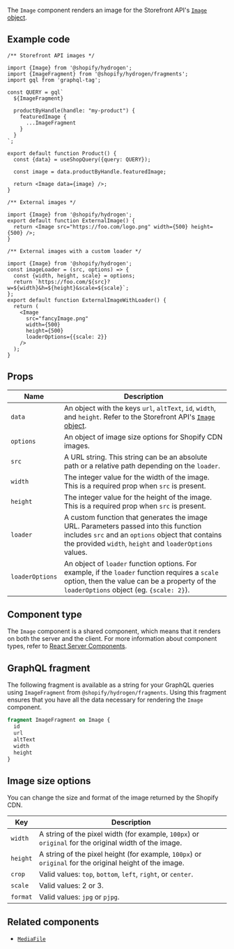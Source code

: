<!-- This file is generated from source code in the Shopify/hydrogen repo. Edit the files in /packages/hydrogen/src/components/Image and run 'yarn generate-docs' at the root of this repo. For more information, refer to https://github.com/Shopify/shopify-dev/blob/main/content/internal/operations/hydrogen-reference-docs.md. -->

The `Image` component renders an image for the Storefront API's
[`Image` object](/api/storefront/reference/common-objects/image).

## Example code

```tsx
/** Storefront API images */

import {Image} from '@shopify/hydrogen';
import {ImageFragment} from '@shopify/hydrogen/fragments';
import gql from 'graphql-tag';

const QUERY = gql`
  ${ImageFragment}

  productByHandle(handle: "my-product") {
    featuredImage {
      ...ImageFragment
    }
  }
`;

export default function Product() {
  const {data} = useShopQuery({query: QUERY});

  const image = data.productByHandle.featuredImage;

  return <Image data={image} />;
}
```

```tsx
/** External images */

import {Image} from '@shopify/hydrogen';
export default function ExternalImage() {
  return <Image src="https://foo.com/logo.png" width={500} height={500} />;
}
```

```tsx
/** External images with a custom loader */

import {Image} from '@shopify/hydrogen';
const imageLoader = (src, options) => {
  const {width, height, scale} = options;
  return `https://foo.com/${src}?w=${width}&h=${height}&scale=${scale}`;
};
export default function ExternalImageWithLoader() {
  return (
    <Image
      src="fancyImage.png"
      width={500}
      height={500}
      loaderOptions={{scale: 2}}
    />
  );
}
```

## Props

| Name            | Description                                                                                                                                                                                          |
| --------------- | ---------------------------------------------------------------------------------------------------------------------------------------------------------------------------------------------------- |
| `data`          | An object with the keys `url`, `altText`, `id`, `width`, and `height`. Refer to the Storefront API's [`Image` object](/api/storefront/reference/common-objects/image).                               |
| `options`       | An object of image size options for Shopify CDN images.                                                                                                                                              |
| `src`           | A URL string. This string can be an absolute path or a relative path depending on the `loader`.                                                                                                      |
| `width`         | The integer value for the width of the image. This is a required prop when `src` is present.                                                                                                         |
| `height`        | The integer value for the height of the image. This is a required prop when `src` is present.                                                                                                        |
| `loader`        | A custom function that generates the image URL. Parameters passed into this function includes `src` and an `options` object that contains the provided `width`, `height` and `loaderOptions` values. |
| `loaderOptions` | An object of `loader` function options. For example, if the `loader` function requires a `scale` option, then the value can be a property of the `loaderOptions` object (eg. `{scale: 2}`).          |

## Component type

The `Image` component is a shared component, which means that it renders on both the server and the client. For more information about component types, refer to [React Server Components](/custom-storefronts/hydrogen/framework/react-server-components).

## GraphQL fragment

The following fragment is available as a string for your GraphQL queries using `ImageFragment` from `@shopify/hydrogen/fragments`. Using this fragment ensures that you have all the data necessary for rendering the `Image` component.

```graphql
fragment ImageFragment on Image {
  id
  url
  altText
  width
  height
}
```

## Image size options

You can change the size and format of the image returned by the Shopify CDN.

| Key      | Description                                                                                             |
| -------- | ------------------------------------------------------------------------------------------------------- |
| `width`  | A string of the pixel width (for example, `100px`) or `original` for the original width of the image.   |
| `height` | A string of the pixel height (for example, `100px`) or `original` for the original height of the image. |
| `crop`   | Valid values: `top`, `bottom`, `left`, `right`, or `center`.                                            |
| `scale`  | Valid values: 2 or 3.                                                                                   |
| `format` | Valid values: `jpg` or `pjpg`.                                                                          |

## Related components

- [`MediaFile`](/api/hydrogen/components/primitive/mediafile)
